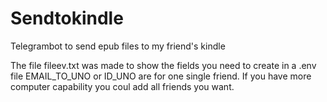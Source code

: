 # Sendtokindle
Telegrambot to send epub files to my friend's kindle

The file fileev.txt was made to show the fields you need to create in a .env file
EMAIL_TO_UNO or ID_UNO are for one single friend.
If you have more computer capability you coul add all friends you want.
